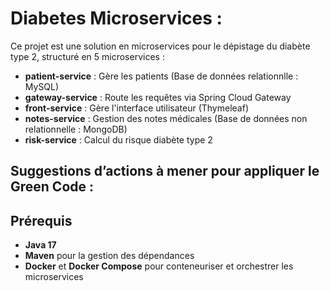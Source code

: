 # Diabetes Microservices :

Ce projet est une solution en microservices pour le dépistage du diabète type 2, structuré en 5 microservices :

- **patient-service** : Gère les patients (Base de données relationnlle : MySQL)
- **gateway-service** : Route les requêtes via Spring Cloud Gateway
- **front-service** : Gère l'interface utilisateur (Thymeleaf)
- **notes-service** : Gestion des notes médicales (Base de données non relationnelle : MongoDB)
- **risk-service** : Calcul du risque diabète type 2

## Suggestions d’actions à mener pour appliquer le Green Code :


## Prérequis

- **Java 17**
- **Maven** pour la gestion des dépendances
- **Docker** et **Docker Compose** pour conteneuriser et orchestrer les microservices
